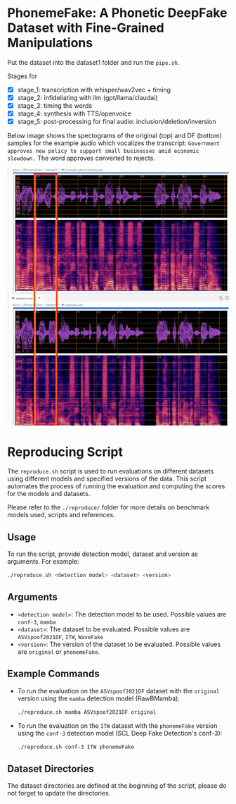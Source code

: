 # PhonemeFake: A Phonetic DeepFake Dataset with Fine-Grained Manipulations

Put the dataset into the dataset1 folder and run the ``pipe.sh``.

Stages for 

- [x] stage_1: transcription with whisper/wav2vec + timing
- [x] stage_2: infideliating with llm (gpt/llama/claudai)
- [x] stage_3: timing the words
- [x] stage_4: synthesis with TTS/openvoice
- [x] stage_5: post-processing for final audio: inclusion/deletion/inversion

Below image shows the spectograms of the original (top) and DF (bottom) samples for the example audio which vocalizes the transcript:
``Government approves new policy to support small businesses amid economic slowdown.`` The word approves converted to rejects.

<img src="./assets/spectralComparison.png" width="800"> 

# Reproducing Script

The `reproduce.sh` script is used to run evaluations on different datasets using  different models and specified versions of the data. This script automates the process of running the evaluation and computing the scores for the models and datasets.

Please refer to the `./reproduce/` folder for more details on benchmark models used, scripts and references.

## Usage 

To run the script, provide detection model, dataset and version as arguments. For example:

```bash
./reproduce.sh <detection model> <dataset> <version>
```

## Arguments

- `<detection model>`: The detection model to be used. Possible values are `conf-3`, `mamba`
- `<dataset>`: The dataset to be evaluated. Possible values are `ASVspoof2021DF`, `ITW`, `WaveFake`
- `<version>`: The version of the dataset to be evaluated. Possible values are `original` or `phonemeFake`.

## Example Commands

- To run the evaluation on the `ASVspoof2021DF` dataset with the `original` version using the `mamba` detection model (RawBMamba):
  ```bash
  ./reproduce.sh mamba ASVspoof2021DF original
  ```

- To run the evaluation on the `ITW` dataset with the `phonemeFake` version using the `conf-3` detection model (SCL Deep Fake Detection's conf-3):
  ```bash
  ./reproduce.sh conf-3 ITW phonemeFake
  ```

## Dataset Directories

The dataset directories are defined at the beginning of the script, please do not forget to update the directories.